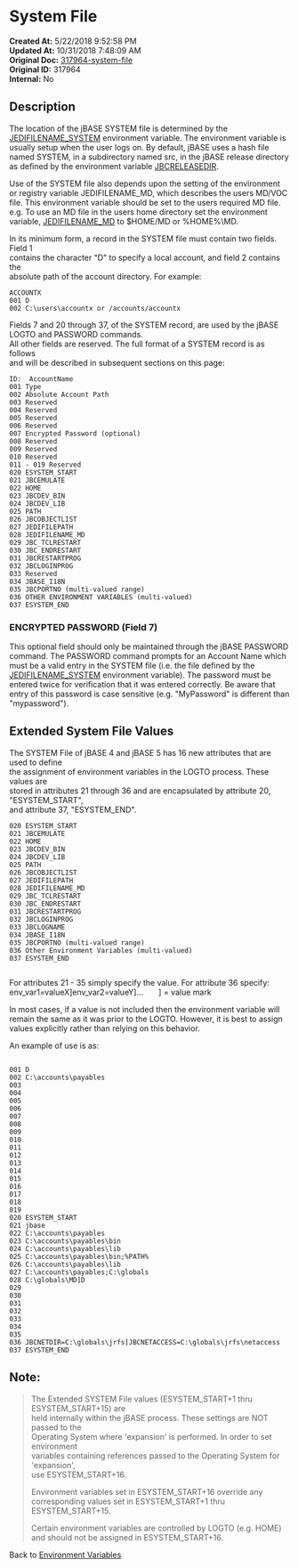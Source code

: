 # System File

**Created At:** 5/22/2018 9:52:58 PM  
**Updated At:** 10/31/2018 7:48:09 AM  
**Original Doc:** [317964-system-file](https://docs.jbase.com/41717-environment-variables/317964-system-file)  
**Original ID:** 317964  
**Internal:** No  


## Description 

The location of the jBASE SYSTEM file is determined by the [JEDIFILENAME\_SYSTEM](./../jedifilename_system) environment variable. The environment variable is usually setup when the user logs on. By default, jBASE uses a hash file named SYSTEM, in a subdirectory named src, in the jBASE release directory as defined by the environment variable [JBCRELEASEDIR](./../jbcreleasedir).

Use of the SYSTEM file also depends upon the setting of the environment or registry variable JEDIFILENAME\_MD, which describes the users MD/VOC file. This environment variable should be set to the users required MD file. e.g. To use an MD file in the users home directory set the environment variable, [JEDIFILENAME\_MD](./../jedifilename_md) to $HOME/MD or %HOME%\MD.

In its minimum form, a record in the SYSTEM file must contain two fields. Field 1<br>contains the character "D" to specify a local account, and field 2 contains the<br>absolute path of the account directory. For example:

```
ACCOUNTX
001 D
002 C:\users\accountx or /accounts/accountx
```



Fields 7 and 20 through 37, of the SYSTEM record, are used by the jBASE LOGTO and PASSWORD commands.<br>All other fields are reserved. The full format of a SYSTEM record is as follows<br>and will be described in subsequent sections on this page:

```
ID:  AccountName
001 Type
002 Absolute Account Path
003 Reserved
004 Reserved
005 Reserved
006 Reserved
007 Encrypted Password (optional)
008 Reserved
009 Reserved
010 Reserved
011 - 019 Reserved
020 ESYSTEM_START
021 JBCEMULATE
022 HOME
023 JBCDEV_BIN
024 JBCDEV_LIB
025 PATH
026 JBCOBJECTLIST
027 JEDIFILEPATH
028 JEDIFILENAME_MD
029 JBC_TCLRESTART
030 JBC_ENDRESTART
031 JBCRESTARTPROG
032 JBCLOGINPROG
033 Reserved
034 JBASE_I18N
035 JBCPORTNO (multi-valued range)
036 OTHER ENVIRONMENT VARIABLES (multi-valued)
037 ESYSTEM_END
```

### 


### ENCRYPTED PASSWORD (Field 7)

This optional field should only be maintained through the jBASE PASSWORD command. The PASSWORD command prompts for an Account Name which must be a valid entry in the SYSTEM file (i.e. the file defined by the [JEDIFILENAME\_SYSTEM](./../jedifilename_system) environment variable). The password must be entered twice for verification that it was entered correctly. Be aware that entry of this password is case sensitive (e.g. "MyPassword" is different than "mypassword").



### 

## Extended System File Values  

The SYSTEM File of jBASE 4 and jBASE 5 has 16 new attributes that are used to define<br>the assignment of environment variables in the LOGTO process. These values are<br>stored in attributes 21 through 36 and are encapsulated by attribute 20, "ESYSTEM\_START",<br>and attribute 37, "ESYSTEM\_END".



```
020 ESYSTEM_START
021 JBCEMULATE
022 HOME
023 JBCDEV_BIN
024 JBCDEV_LIB
025 PATH
026 JBCOBJECTLIST
027 JEDIFILEPATH
028 JEDIFILENAME_MD
029 JBC_TCLRESTART
030 JBC_ENDRESTART
031 JBCRESTARTPROG
032 JBCLOGINPROG
033 JBCLOGNAME
034 JBASE_I18N
035 JBCPORTNO (multi-valued range)
036 Other Environment Variables (multi-valued)
037 ESYSTEM_END
 
```

For attributes 21 - 35 simply specify the value.
For attribute 36 specify: env\_var1=valueX]env\_var2=valueY]...       ] = value mark

In most cases, if a value is not included then the environment variable will<br>remain the same as it was prior to the LOGTO. However, it is best to assign<br>values explicitly rather than relying on this behavior.

An example of use is as:

```

001 D
002 C:\accounts\payables
003
004
005
006
007
008
009
010
011
012
013
014
015
016
017
018
019
020 ESYSTEM_START
021 jbase
022 C:\accounts\payables
023 C:\accounts\payables\bin
024 C:\accounts\payables\lib
025 C:\accounts\payables\bin;%PATH%
026 C:\accounts\payables\lib
027 C:\accounts\payables;C:\globals
028 C:\globals\MD]D
029
030
031
032
033
034
035
036 JBCNETDIR=C:\globals\jrfs]JBCNETACCESS=C:\globals\jrfs\netaccess
037 ESYSTEM_END
```



## Note: 


> The Extended SYSTEM File values (ESYSTEM\_START+1 thru ESYSTEM\_START+15) are<br>held internally within the jBASE process. These settings are NOT passed to the<br>Operating System where 'expansion' is performed. In order to set environment<br>variables containing references passed to the Operating System for 'expansion',<br>use ESYSTEM\_START+16.
> 
> Environment variables set in ESYSTEM\_START+16 override any corresponding values set in ESYSTEM\_START+1 thru ESYSTEM\_START+15.
> 
> Certain environment variables are controlled by LOGTO (e.g. HOME) and should not be assigned in ESYSTEM\_START+16.




Back to [Environment Variables](./../../migration-station/articles/environment-variables)
